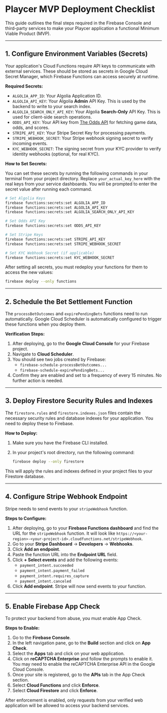 
# Playcer MVP Deployment Checklist

This guide outlines the final steps required in the Firebase Console and third-party services to make your Playcer application a functional Minimum Viable Product (MVP).

---

## 1. Configure Environment Variables (Secrets)

Your application's Cloud Functions require API keys to communicate with external services. These should be stored as secrets in Google Cloud Secret Manager, which Firebase Functions can access securely at runtime.

**Required Secrets:**

*   `ALGOLIA_APP_ID`: Your Algolia Application ID.
*   `ALGOLIA_API_KEY`: Your Algolia **Admin** API Key. This is used by the backend to write to your search index.
*   `ALGOLIA_SEARCH_ONLY_API_KEY`: Your Algolia **Search-Only** API Key. This is used for client-side search operations.
*   `ODDS_API_KEY`: Your API key from [The Odds API](https://the-odds-api.com/) for fetching game data, odds, and scores.
*   `STRIPE_API_KEY`: Your Stripe Secret Key for processing payments.
*   `STRIPE_WEBHOOK_SECRET`: Your Stripe webhook signing secret to verify incoming events.
*   `KYC_WEBHOOK_SECRET`: The signing secret from your KYC provider to verify identity webhooks (optional, for real KYC).

**How to Set Secrets:**

You can set these secrets by running the following commands in your terminal from your project directory. Replace `your_actual_key_here` with the real keys from your service dashboards. You will be prompted to enter the secret value after running each command.

```bash
# Set Algolia Keys
firebase functions:secrets:set ALGOLIA_APP_ID
firebase functions:secrets:set ALGOLIA_API_KEY
firebase functions:secrets:set ALGOLIA_SEARCH_ONLY_API_KEY

# Set Odds API Key
firebase functions:secrets:set ODDS_API_KEY

# Set Stripe Keys
firebase functions:secrets:set STRIPE_API_KEY
firebase functions:secrets:set STRIPE_WEBHOOK_SECRET

# Set KYC Webhook Secret (if applicable)
firebase functions:secrets:set KYC_WEBHOOK_SECRET
```

After setting all secrets, you must redeploy your functions for them to access the new values:

```bash
firebase deploy --only functions
```

---

## 2. Schedule the Bet Settlement Function

The `processBetOutcomes` and `expirePendingBets` functions need to run automatically. Google Cloud Scheduler is automatically configured to trigger these functions when you deploy them.

**Verification Steps:**

1.  After deploying, go to the **Google Cloud Console** for your Firebase project.
2.  Navigate to **Cloud Scheduler**.
3.  You should see two jobs created by Firebase:
    *   `firebase-schedule-processBetOutcomes...`
    *   `firebase-schedule-expirePendingBets...`
4.  Confirm they are enabled and set to a frequency of every 15 minutes. No further action is needed.

---

## 3. Deploy Firestore Security Rules and Indexes

The `firestore.rules` and `firestore.indexes.json` files contain the necessary security rules and database indexes for your application. You need to deploy these to Firebase.

**How to Deploy:**

1.  Make sure you have the Firebase CLI installed.
2.  In your project's root directory, run the following command:

    ```bash
    firebase deploy --only firestore
    ```

This will apply the rules and indexes defined in your project files to your Firestore database.

---

## 4. Configure Stripe Webhook Endpoint

Stripe needs to send events to your `stripeWebhook` function.

**Steps to Configure:**

1.  After deploying, go to your **Firebase Functions dashboard** and find the URL for the `stripeWebhook` function. It will look like `https://<your-region>-<your-project-id>.cloudfunctions.net/stripeWebhook`.
2.  Go to your **Stripe Dashboard** -> **Developers** -> **Webhooks**.
3.  Click **Add an endpoint**.
4.  Paste the function URL into the **Endpoint URL** field.
5.  Click **+ Select events** and add the following events:
    *   `payment_intent.succeeded`
    *   `payment_intent.payment_failed`
    *   `payment_intent.requires_capture`
    *   `payment_intent.canceled`
6.  Click **Add endpoint**. Stripe will now send events to your function.

---

## 5. Enable Firebase App Check

To protect your backend from abuse, you must enable App Check.

**Steps to Enable:**

1.  Go to the **Firebase Console**.
2.  In the left navigation pane, go to the **Build** section and click on **App Check**.
3.  Select the **Apps** tab and click on your web application.
4.  Click on **reCAPTCHA Enterprise** and follow the prompts to enable it. You may need to enable the reCAPTCHA Enterprise API in the Google Cloud Console.
5.  Once your site is registered, go to the **APIs** tab in the App Check section.
6.  Select **Cloud Functions** and click **Enforce**.
7.  Select **Cloud Firestore** and click **Enforce**.

After enforcement is enabled, only requests from your verified web application will be allowed to access your backend services.
